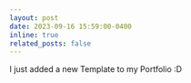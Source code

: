 ```yaml
---
layout: post
date: 2023-09-16 15:59:00-0400
inline: true
related_posts: false
---
```


I just added a new Template to my Portfolio :D
